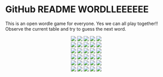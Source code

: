 # GitHub README WORDLLEEEEEE

This is an open wordle game for everyone. Yes we can all play together!!
Observe the current table and try to guess the next word.

<!-- BOARD START --><div align="center">&nbsp;<img src="https://via.placeholder.com/125/3a3a3c/f?text=C">&nbsp;<img src="https://via.placeholder.com/125/b59f3b/f?text=R">&nbsp;<img src="https://via.placeholder.com/125/b59f3b/f?text=O">&nbsp;<img src="https://via.placeholder.com/125/b59f3b/f?text=O">&nbsp;<img src="https://via.placeholder.com/125/3a3a3c/f?text=L"><br>&nbsp;<img src="https://via.placeholder.com/125/b59f3b/f?text=A">&nbsp;<img src="https://via.placeholder.com/125/3a3a3c/f?text=D">&nbsp;<img src="https://via.placeholder.com/125/3a3a3c/f?text=I">&nbsp;<img src="https://via.placeholder.com/125/3a3a3c/f?text=E">&nbsp;<img src="https://via.placeholder.com/125/3a3a3c/f?text=U"><br>&nbsp;<img src="https://via.placeholder.com/125/538d4e/f?text=F">&nbsp;<img src="https://via.placeholder.com/125/538d4e/f?text=O">&nbsp;<img src="https://via.placeholder.com/125/538d4e/f?text=R">&nbsp;<img src="https://via.placeholder.com/125/3a3a3c/f?text=U">&nbsp;<img src="https://via.placeholder.com/125/538d4e/f?text=M"><br>&nbsp;<img src="https://via.placeholder.com/125/538d4e/f?text=F">&nbsp;<img src="https://via.placeholder.com/125/538d4e/f?text=O">&nbsp;<img src="https://via.placeholder.com/125/538d4e/f?text=R">&nbsp;<img src="https://via.placeholder.com/125/538d4e/f?text=A">&nbsp;<img src="https://via.placeholder.com/125/538d4e/f?text=M"><br>&nbsp;<img src="https://via.placeholder.com/125/121213/f?text=+">&nbsp;<img src="https://via.placeholder.com/125/121213/f?text=+">&nbsp;<img src="https://via.placeholder.com/125/121213/f?text=+">&nbsp;<img src="https://via.placeholder.com/125/121213/f?text=+">&nbsp;<img src="https://via.placeholder.com/125/121213/f?text=+"><br>&nbsp;<img src="https://via.placeholder.com/125/121213/f?text=+">&nbsp;<img src="https://via.placeholder.com/125/121213/f?text=+">&nbsp;<img src="https://via.placeholder.com/125/121213/f?text=+">&nbsp;<img src="https://via.placeholder.com/125/121213/f?text=+">&nbsp;<img src="https://via.placeholder.com/125/121213/f?text=+"><br></div>
<!-- BOARD END -->

